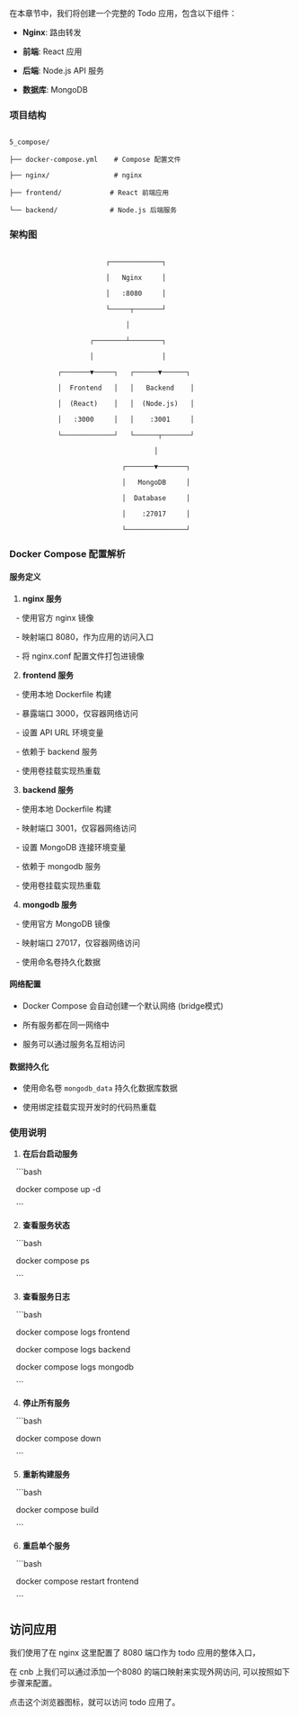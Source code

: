  

在本章节中，我们将创建一个完整的 Todo 应用，包含以下组件：

  

- **Nginx**: 路由转发

- **前端**: React 应用

- **后端**: Node.js API 服务

- **数据库**: MongoDB

  

### 项目结构

  

```text

5_compose/

├── docker-compose.yml    # Compose 配置文件

├── nginx/                # nginx

├── frontend/            # React 前端应用

└── backend/             # Node.js 后端服务

```

  

### 架构图

  

```text

                        ┌─────────────┐

                        │   Nginx     │

                        │   :8080     │

                        └─────┬───────┘

                             │

                    ┌────────┴────────┐

                    │                 │

            ┌───────▼─────┐   ┌──────▼──────┐

            │  Frontend   │   │   Backend    │

            │  (React)    │   │  (Node.js)   │

            │   :3000     │   │    :3001     │

            └─────────────┘   └──────┬───────┘

                                    │

                            ┌───────▼───────┐

                            │   MongoDB     │

                            │  Database     │

                            │    :27017     │

                            └───────────────┘

```

  

### Docker Compose 配置解析

  

#### 服务定义

  

1. **nginx 服务**

   - 使用官方 nginx 镜像

   - 映射端口 8080，作为应用的访问入口

   - 将 nginx.conf 配置文件打包进镜像

2. **frontend 服务**

   - 使用本地 Dockerfile 构建

   - 暴露端口 3000，仅容器网络访问

   - 设置 API URL 环境变量

   - 依赖于 backend 服务

   - 使用卷挂载实现热重载

  

3. **backend 服务**

   - 使用本地 Dockerfile 构建

   - 映射端口 3001，仅容器网络访问

   - 设置 MongoDB 连接环境变量

   - 依赖于 mongodb 服务

   - 使用卷挂载实现热重载

  

4. **mongodb 服务**

   - 使用官方 MongoDB 镜像

   - 映射端口 27017，仅容器网络访问

   - 使用命名卷持久化数据

  

#### 网络配置

  

- Docker Compose 会自动创建一个默认网络 (bridge模式)

- 所有服务都在同一网络中

- 服务可以通过服务名互相访问

  

#### 数据持久化

  

- 使用命名卷 `mongodb_data` 持久化数据库数据

- 使用绑定挂载实现开发时的代码热重载

  

### 使用说明

  

1. **在后台启动服务**

  

   ```bash

   docker compose up -d

   ```

	  

2. **查看服务状态**

  

   ```bash

   docker compose ps

   ```

  

3. **查看服务日志**

  

   ```bash

   docker compose logs frontend

   docker compose logs backend

   docker compose logs mongodb

   ```

  

4. **停止所有服务**

  

   ```bash

   docker compose down

   ```

  

5. **重新构建服务**

  

   ```bash

   docker compose build

   ```

  

6. **重启单个服务**

  

   ```bash

   docker compose restart frontend

   ```

  

## 访问应用

  

我们使用了在 nginx 这里配置了 8080 端口作为 todo 应用的整体入口，

在 cnb 上我们可以通过添加一个8080 的端口映射来实现外网访问, 可以按照如下步骤来配置。

  

  

点击这个浏览器图标，就可以访问 todo 应用了。